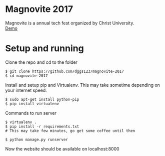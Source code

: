 # Magnovite 2017
Magnovite is a annual tech fest organized by Christ University.<br>
<a href="https://magnovitev6.herokuapp.com" > Demo </a>
# Setup and running
Clone the repo and cd to the folder
```
$ git clone https://github.com/dggs123/magnovite-2017
$ cd magnovite-2017
```
Install and setup pip and Virtualenv. This may take sometime depending on your internet speed.
```
$ sudo apt-get install python-pip
$ pip install virtualenv
```
Commands to run server
```
$ virtualenv .
$ pip install -r requirements.txt
# This may take few minutes, go get some coffee until then

$ python manage.py runserver
```
Now the website should be available on localhost:8000
